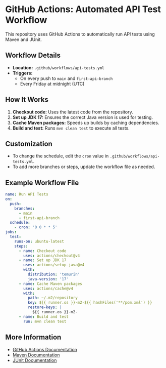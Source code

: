 # GitHub Actions: Automated API Test Workflow

This repository uses GitHub Actions to automatically run API tests using Maven and JUnit.

## Workflow Details

- **Location:** `.github/workflows/api-tests.yml`
- **Triggers:**
  - On every push to `main` and `first-api-branch`
  - Every Friday at midnight (UTC)

## How It Works

1. **Checkout code:** Uses the latest code from the repository.
2. **Set up JDK 17:** Ensures the correct Java version is used for testing.
3. **Cache Maven packages:** Speeds up builds by caching dependencies.
4. **Build and test:** Runs `mvn clean test` to execute all tests.

## Customization

- To change the schedule, edit the `cron` value in `.github/workflows/api-tests.yml`.
- To add more branches or steps, update the workflow file as needed.

## Example Workflow File

```yaml
name: Run API Tests
on:
  push:
    branches:
      - main
      - first-api-branch
  schedule:
    - cron: '0 0 * * 5'
jobs:
  test:
    runs-on: ubuntu-latest
    steps:
      - name: Checkout code
        uses: actions/checkout@v4
      - name: Set up JDK 17
        uses: actions/setup-java@v4
        with:
          distribution: 'temurin'
          java-version: '17'
      - name: Cache Maven packages
        uses: actions/cache@v4
        with:
          path: ~/.m2/repository
          key: ${{ runner.os }}-m2-${{ hashFiles('**/pom.xml') }}
          restore-keys: |
            ${{ runner.os }}-m2-
      - name: Build and test
        run: mvn clean test
```

## More Information

- [GitHub Actions Documentation](https://docs.github.com/en/actions)
- [Maven Documentation](https://maven.apache.org/)
- [JUnit Documentation](https://junit.org/)
